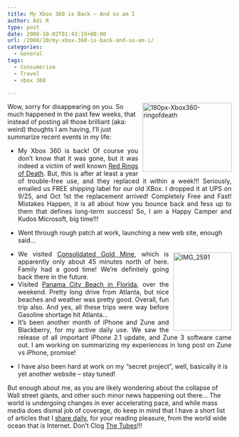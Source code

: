 ```yaml
---
title: My Xbox 360 is Back – And so am I
author: Adi R
type: post
date: 2008-10-02T01:43:19+00:00
url: /2008/10/my-xbox-360-is-back-and-so-am-i/
categories:
  - General
tags:
  - Consumerism
  - Travel
  - xbox 360

---
```

<a title="XBox 360 Red Ring of Death" href="http://en.wikipedia.org/wiki/Red_Ring_of_Death" target="_blank"><img title="180px-Xbox360-ringofdeath" style="border-right: 0px; border-top: 0px; display: inline; margin: 0px 0px 0px 10px; border-left: 0px; border-bottom: 0px" height="155" alt="180px-Xbox360-ringofdeath" src="https://i0.wp.com/www.adir1.com/uploads/2008/10/180pxxbox360ringofdeath.jpg?resize=200%2C155" width="200" align="right" border="0" data-recalc-dims="1" /></a> Wow, sorry for disappearing on you. So much happened in the past few weeks, that instead of posting all those brilliant (aka: weird) thoughts I am having, I’ll just summarize recent events in my life:

  * <div align="justify">
      My Xbox 360 is back! Of course you don’t know that it was gone, but it was indeed a victim of well known <a href="http://en.wikipedia.org/wiki/Red_Ring_of_Death" target="_blank">Red Rings of Death</a>. But, this is after at least a year of trouble-free use, and they replaced it within a week!!! Seriously, emailed us FREE shipping label for our old XBox. I dropped it at UPS on 9/25, and Oct 1st the replacement arrived! Completely Free and Fast! Mistakes Happen, it is all about how you bounce back and fess up to them that defines long-term success! So, I am a Happy Camper and Kudos Microsoft, big time!!!
    </div>

  * Went through rough patch at work, launching a new web site, enough said…
  * <div align="justify">
      <a href="https://i1.wp.com/www.adir1.com/uploads/2008/10/img-2591.jpg" target="_blank"><img title="IMG_2591" style="border-right: 0px; border-top: 0px; display: inline; margin: 5px 0px 5px 10px; border-left: 0px; border-bottom: 0px" height="175" alt="IMG_2591" src="https://i1.wp.com/www.adir1.com/uploads/2008/10/img-2591-thumb.jpg?resize=131%2C175" width="131" align="right" border="0" data-recalc-dims="1" /></a> We visited <a href="http://www.consolidatedgoldmine.com/" target="_blank">Consolidated Gold Mine</a>, which is apparently only about 45 minutes north of here. Family had a good time! We’re definitely going back there in the future.
    </div>

  * <div align="justify">
      Visited <a href="http://www.google.com/search?q=Panama+City+Beach+FL" target="_blank">Panama City Beach in Florida</a>, over the weekend. Pretty long drive from Atlanta, but nice beaches and weather was pretty good. Overall, fun trip also. And yes, all these trips were way before Gasoline shortage hit Atlanta…
    </div>

  * <div align="justify">
      It’s been another month of iPhone and Zune and Blackberry, for my active daily use. We saw the release of all important iPhone 2.1 update, and Zune 3 software came out. I am working on summarizing my experiences in long post on Zune vs iPhone, promise!
    </div>

  * I have also been hard at work on my “secret project”, well, basically it is yet another website – stay tuned!

But enough about me, as you are likely wondering about the collapse of Wall street giants, and other such minor news happening out there… The world is undergoing changes in ever accelerating pace, and while mass media does dismal job of coverage, do keep in mind that I have a short list of articles that I <a href="http://www.google.com/reader/shared/18433100766597525188" target="_blank">share daily</a>, for your reading pleasure, from the world wide ocean that is Internet. Don’t Clog <a href="http://en.wikipedia.org/wiki/Series_of_tubes" target="_blank">The Tubes</a>!!!